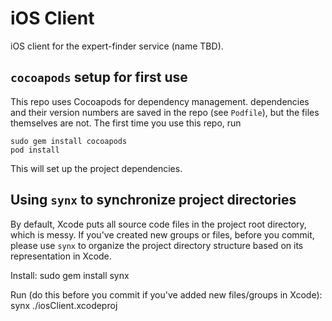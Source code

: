 # iOS Client
iOS client for the expert-finder service (name TBD).

## `cocoapods` setup for first use
This repo uses Cocoapods for dependency management. dependencies and their
version numbers are saved in the repo (see `Podfile`), but the files themselves
are not. The first time you use this repo, run

    sudo gem install cocoapods
    pod install

This will set up the project dependencies.

## Using `synx` to synchronize project directories
By default, Xcode puts all source code files in the project root directory,
which is messy. If you've created new groups or files, before you commit, please
use `synx` to organize the project directory structure based on its
representation in Xcode.

Install:
    sudo gem install synx

Run (do this before you commit if you've added new files/groups in Xcode):
    synx ./iosClient.xcodeproj
